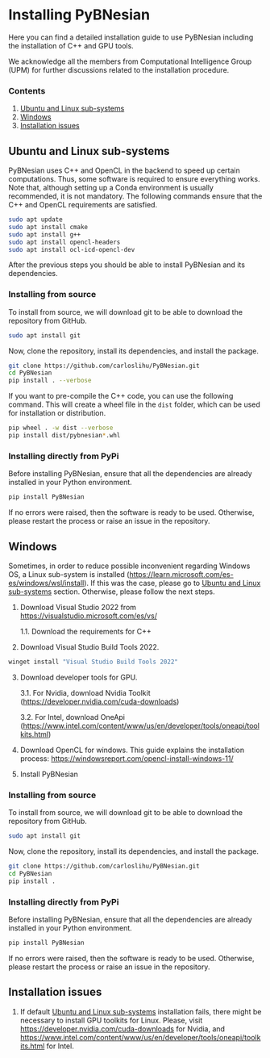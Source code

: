 # Installing PyBNesian

Here you can find a detailed installation guide to use PyBNesian including the installation of C++ and GPU tools.

We acknowledge all the members from Computational Intelligence Group (UPM) for
further discussions related to the installation procedure.

### Contents

1. [Ubuntu and Linux sub-systems](#ubuntu-and-linux-sub-systems)
2. [Windows](#windows)
3. [Installation issues](#installation-issues)

## Ubuntu and Linux sub-systems

PyBNesian uses C++ and OpenCL in the backend to speed up certain computations.
Thus, some software is required to ensure everything works.
Note that, although setting up a Conda environment is usually recommended, it is not mandatory.
The following commands ensure that the C++ and OpenCL requirements are satisfied.

```bash
sudo apt update
sudo apt install cmake
sudo apt install g++
sudo apt install opencl-headers
sudo apt install ocl-icd-opencl-dev
```

After the previous steps you should be able to install PyBNesian and its dependencies.

### Installing from source

To install from source, we will download git to be able to download the
repository from GitHub.

```bash
sudo apt install git
```

Now, clone the repository, install its dependencies, and install the package.

```bash
git clone https://github.com/carloslihu/PyBNesian.git
cd PyBNesian
pip install . --verbose
```

If you want to pre-compile the C++ code, you can use the following command.
This will create a wheel file in the `dist` folder, which can be used for installation
or distribution.

```bash
pip wheel . -w dist --verbose
pip install dist/pybnesian*.whl
```

### Installing directly from PyPi

Before installing PyBNesian, ensure that all the dependencies are already installed in your Python environment.

```bash
pip install PyBNesian
```

If no errors were raised, then the software is ready to be used. Otherwise, please
restart the process or raise an issue in the repository.

## Windows

Sometimes, in order to reduce possible inconvenient regarding Windows OS,
a Linux sub-system is installed (https://learn.microsoft.com/es-es/windows/wsl/install).
If this was the case, please go to [Ubuntu and Linux sub-systems](#ubuntu-and-linux-sub-systems) section.
Otherwise, please follow the next steps.

1. Download Visual Studio 2022 from https://visualstudio.microsoft.com/es/vs/

   1.1. Download the requirements for C++

2. Download Visual Studio Build Tools 2022.

```bash
winget install "Visual Studio Build Tools 2022"
```

3. Download developer tools for GPU.

   3.1. For Nvidia, download Nvidia Toolkit (https://developer.nvidia.com/cuda-downloads)

   3.2. For Intel, download OneApi (https://www.intel.com/content/www/us/en/developer/tools/oneapi/toolkits.html)

4. Download OpenCL for windows. This guide explains the installation process: https://windowsreport.com/opencl-install-windows-11/

5. Install PyBNesian

### Installing from source

To install from source, we will download git to be able to download the
repository from GitHub.

```bash
sudo apt install git
```

Now, clone the repository, install its dependencies, and install the package.

```bash
git clone https://github.com/carloslihu/PyBNesian.git
cd PyBNesian
pip install .
```

### Installing directly from PyPi

Before installing PyBNesian, ensure that all the dependencies are already installed in your Python environment.

```bash
pip install PyBNesian
```

If no errors were raised, then the software is ready to be used.
Otherwise, please restart the process or raise an issue in the repository.

## Installation issues

1. If default [Ubuntu and Linux sub-systems](#ubuntu-and-linux-sub-systems) installation
   fails, there might be necessary to install GPU toolkits for Linux.
   Please, visit https://developer.nvidia.com/cuda-downloads for Nvidia, and
   https://www.intel.com/content/www/us/en/developer/tools/oneapi/toolkits.html for Intel.
